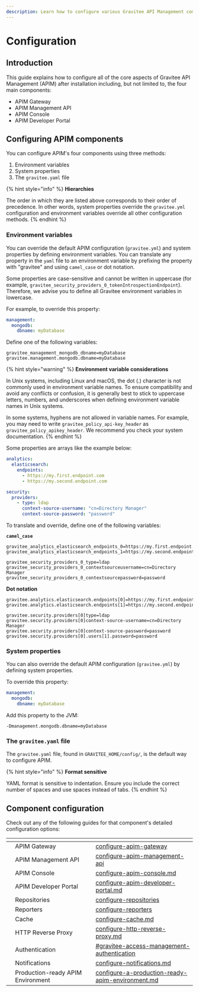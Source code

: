 ```yaml
---
description: Learn how to configure various Gravitee API Management components
---
```


# Configuration

## Introduction

This guide explains how to configure all of the core aspects of Gravitee API Management (APIM) after installation including, but not limited to, the four main components:

* APIM Gateway
* APIM Management API
* APIM Console
* APIM Developer Portal

## Configuring APIM components

You can configure APIM's four components using three methods:

1. Environment variables
2. System properties
3. The `gravitee.yaml` file

{% hint style="info" %}
**Hierarchies**

The order in which they are listed above corresponds to their order of precedence. In other words, system properties override the `gravitee.yml` configuration and environment variables override all other configuration methods.
{% endhint %}

### Environment variables

You can override the default APIM configuration (`gravitee.yml`) and system properties by defining environment variables. You can translate any property in the `yaml` file to an environment variable by prefixing the property with "gravitee" and using `camel_case` or dot notation.

Some properties are case-sensitive and cannot be written in uppercase (for example, `gravitee_security_providers_0_tokenIntrospectionEndpoint`). Therefore, we advise you to define all Gravitee environment variables in lowercase.

For example, to override this property:

```yaml
management:
  mongodb:
    dbname: myDatabase
```

Define one of the following variables:

```
gravitee_management_mongodb_dbname=myDatabase
gravitee.management.mongodb.dbname=myDatabase
```

{% hint style="warning" %}
**Environment variable considerations**

In Unix systems, including Linux and macOS, the dot (.) character is not commonly used in environment variable names. To ensure compatibility and avoid any conflicts or confusion, it is generally best to stick to uppercase letters, numbers, and underscores when defining environment variable names in Unix systems.

In some systems, hyphens are not allowed in variable names. For example, you may need to write `gravitee_policy_api-key_header` as `gravitee_policy_apikey_header`. We recommend you check your system documentation.
{% endhint %}

Some properties are arrays like the example below:

```yaml
analytics:
  elasticsearch:
    endpoints:
      - https://my.first.endpoint.com
      - https://my.second.endpoint.com

security:
  providers:
    - type: ldap
      context-source-username: "cn=Directory Manager"
      context-source-password: "password"
```

To translate and override, define one of the following variables:

**`camel_case`**

```
gravitee_analytics_elasticsearch_endpoints_0=https://my.first.endpoint.com
gravitee_analytics_elasticsearch_endpoints_1=https://my.second.endpoint.com

gravitee_security_providers_0_type=ldap
gravitee_security_providers_0_contextsourceusername=cn=Directory Manager
gravitee_security_providers_0_contextsourcepassword=password
```

**Dot notation**

```
gravitee.analytics.elasticsearch.endpoints[0]=https://my.first.endpoint.com
gravitee.analytics.elasticsearch.endpoints[1]=https://my.second.endpoint.com

gravitee.security.providers[0]type=ldap
gravitee.security.providers[0]context-source-username=cn=Directory Manager
gravitee.security.providers[0]context-source-password=password
gravitee.security.providers[0].users[1].password=password
```

### System properties

You can also override the default APIM configuration (`gravitee.yml`) by defining system properties.

To override this property:

```yaml
management:
  mongodb:
    dbname: myDatabase
```

Add this property to the JVM:

```
-Dmanagement.mongodb.dbname=myDatabase
```

### The `gravitee.yaml` file

The `gravitee.yaml` file, found in `GRAVITEE_HOME/config/`, is the default way to configure APIM.

{% hint style="info" %}
**Format sensitive**

YAML format is sensitive to indentation. Ensure you include the correct number of spaces and use spaces instead of tabs.
{% endhint %}

## Component configuration

Check out any of the following guides for that component's detailed configuration options:

<table data-view="cards"><thead><tr><th></th><th></th><th></th><th data-hidden data-card-target data-type="content-ref"></th></tr></thead><tbody><tr><td></td><td>APIM Gateway</td><td></td><td><a href="configure-apim-gateway/">configure-apim-gateway</a></td></tr><tr><td></td><td>APIM Management API</td><td></td><td><a href="configure-apim-management-api/">configure-apim-management-api</a></td></tr><tr><td></td><td>APIM Console</td><td></td><td><a href="configure-apim-console.md">configure-apim-console.md</a></td></tr><tr><td></td><td>APIM Developer Portal</td><td></td><td><a href="configure-apim-developer-portal.md">configure-apim-developer-portal.md</a></td></tr><tr><td></td><td>Repositories</td><td></td><td><a href="configure-repositories/">configure-repositories</a></td></tr><tr><td></td><td>Reporters</td><td></td><td><a href="configure-reporters/">configure-reporters</a></td></tr><tr><td></td><td>Cache</td><td></td><td><a href="configure-cache.md">configure-cache.md</a></td></tr><tr><td></td><td>HTTP Reverse Proxy</td><td></td><td><a href="configure-http-reverse-proxy.md">configure-http-reverse-proxy.md</a></td></tr><tr><td></td><td>Authentication</td><td></td><td><a href="configure-authentication.md#gravitee-access-management-authentication">#gravitee-access-management-authentication</a></td></tr><tr><td></td><td>Notifications</td><td></td><td><a href="configure-notifications.md">configure-notifications.md</a></td></tr><tr><td></td><td>Production-ready APIM Environment</td><td></td><td><a href="configure-a-production-ready-apim-environment.md">configure-a-production-ready-apim-environment.md</a></td></tr></tbody></table>
